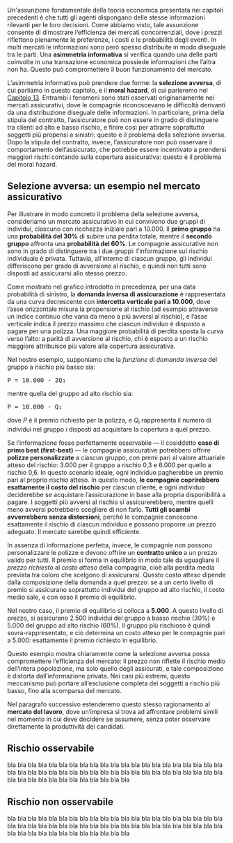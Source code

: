 


Un'assunzione fondamentale della teoria economica presentata nei capitoli precedenti è che tutti gli agenti dispongano delle stesse informazioni rilevanti per le loro decisioni. Come abbiamo visto, tale assunzione consente di dimostrare l’efficienza dei mercati concorrenziali, dove i prezzi riflettono pienamente le preferenze, i costi e le probabilità degli eventi. In molti mercati le informazioni sono però spesso distribuite in modo diseguale tra le parti. Una <b>asimmetria informativa</b> si verifica quando una delle parti coinvolte in una transazione economica possiede informazioni che l’altra non ha. Questo può compromettere il buon funzionamento del mercato.

L’asimmetria informativa può prendere due forme: la <b>selezione avversa</b>, di cui parliamo in questo capitolo, e il <b>moral hazard</b>, di cui parleremo nel <a href="{{ site.baseurl }}/it/V/13">Capitolo 13</a>. Entrambi i fenomeni sono stati osservati originariamente nei mercati assicurativi, dove le compagnie riconoscevano le difficoltà derivanti da una distribuzione diseguale delle informazioni. In particolare, prima della stipula del contratto, l’assicuratore può non essere in grado di distinguere tra clienti ad alto e basso rischio, e finire così per attrarre soprattutto soggetti più propensi a sinistri: questo è il problema della selezione avversa. Dopo la stipula del contratto, invece, l’assicuratore non può osservare  il comportamento dell’assicurato, che potrebbe essere incentivato a prendersi maggiori rischi contando sulla copertura assicurativa: questo è il problema del moral hazard.



<h2>Selezione avversa: un esempio nel mercato assicurativo</h2>

<p>
Per illustrare in modo concreto il problema della selezione avversa, consideriamo un mercato assicurativo in cui convivono due gruppi di individui, ciascuno con ricchezza iniziale pari a 10.000. Il <strong>primo gruppo</strong> ha una <strong>probabilità del 30%</strong> di subire una perdita totale, mentre il <strong>secondo gruppo</strong> affronta una <strong>probabilità del 60%</strong>. Le compagnie assicurative non sono in grado di distinguere tra i due gruppi: l’informazione sul rischio individuale è privata. Tuttavia, all’interno di ciascun gruppo, gli individui differiscono per grado di avversione al rischio, e quindi non tutti sono disposti ad assicurarsi allo stesso prezzo.
</p>

<p>
Come mostrato nel grafico introdotto in precedenza, per una data probabilità di sinistro, la <strong>domanda inversa di assicurazione</strong> è rappresentata da una curva decrescente con <strong>intercetta verticale pari a 10.000</strong>, dove l’asse orizzontale misura la propensione al rischio (ad esempio attraverso un indice continuo che varia da meno a più avversi al rischio), e l’asse verticale indica il prezzo massimo che ciascun individuo è disposto a pagare per una polizza. Una maggiore probabilità di perdita sposta la curva verso l’alto: a parità di avversione al rischio, chi è esposto a un rischio maggiore attribuisce più valore alla copertura assicurativa.
</p>

<p>
Nel nostro esempio, supponiamo che la <em>funzione di domanda inversa</em> del gruppo a rischio più basso sia:
</p>

<pre>P = 10.000 - 2Q₁</pre>

<p>
mentre quella del gruppo ad alto rischio sia:
</p>

<pre>P = 10.000 - Q₂</pre>

<p>
dove <em>P</em> è il premio richiesto per la polizza, e <em>Q<sub>i</sub></em> rappresenta il numero di individui nel gruppo <em>i</em> disposti ad acquistare la copertura a quel prezzo.
</p>

<p>
Se l’informazione fosse perfettamente osservabile — il cosiddetto <strong>caso di primo best (first-best)</strong> — le compagnie assicurative potrebbero offrire <strong>polizze personalizzate</strong> a ciascun gruppo, con premi pari al valore attuariale atteso del rischio: 3.000 per il gruppo a rischio 0,3 e 6.000 per quello a rischio 0,6. In questo scenario ideale, ogni individuo pagherebbe un premio pari al proprio rischio atteso. In questo modo, <strong>le compagnie coprirebbero esattamente il costo del rischio</strong> per ciascun cliente, e ogni individuo deciderebbe se acquistare l’assicurazione in base alla propria disponibilità a pagare. I soggetti più avversi al rischio si assicurerebbero, mentre quelli meno avversi potrebbero scegliere di non farlo. <strong>Tutti gli scambi avverrebbero senza distorsioni</strong>, perché le compagnie conoscono esattamente il rischio di ciascun individuo e possono proporre un prezzo adeguato. Il mercato sarebbe quindi efficiente.
</p>

<p>
In assenza di informazione perfetta, invece, le compagnie non possono personalizzare le polizze e devono offrire un <strong>contratto unico</strong> a un prezzo valido per tutti. Il premio si forma in equilibrio in modo tale da uguagliare il <em>prezzo richiesto</em> al <em>costo atteso</em> della compagnia, cioè alla perdita media prevista tra coloro che scelgono di assicurarsi. Questo costo atteso dipende dalla composizione della domanda a quel prezzo: se a un certo livello di premio si assicurano soprattutto individui del gruppo ad alto rischio, il costo medio sale, e con esso il premio di equilibrio.
</p>

<p>
Nel nostro caso, il premio di equilibrio si colloca a <strong>5.000</strong>. A questo livello di prezzo, si assicurano 2.500 individui del gruppo a basso rischio (30%) e 5.000 del gruppo ad alto rischio (60%). Il gruppo più rischioso è quindi sovra-rappresentato, e ciò determina un costo atteso per le compagnie pari a 5.000: esattamente il premio richiesto in equilibrio.
</p>

<p>
Questo esempio mostra chiaramente come la selezione avversa possa compromettere l’efficienza del mercato: il prezzo non riflette il rischio medio dell’intera popolazione, ma solo quello degli assicurati, e tale composizione è distorta dall’informazione privata. Nei casi più estremi, questo meccanismo può portare all’esclusione completa dei soggetti a rischio più basso, fino alla scomparsa del mercato.
</p>

<p>
Nel paragrafo successivo estenderemo questo stesso ragionamento al <strong>mercato del lavoro</strong>, dove un’impresa si trova ad affrontare problemi simili nel momento in cui deve decidere se assumere, senza poter osservare direttamente la produttività dei candidati.
</p>





<h2 id="subsec_asymminfo-insurance-first-best">Rischio osservabile</h2>

bla bla bla bla bla bla bla bla bla bla bla bla bla bla bla bla bla bla bla bla bla bla bla bla bla bla bla bla bla bla bla bla bla bla bla bla bla bla bla bla bla bla bla bla bla bla bla bla bla bla bla bla bla bla 





<h2 id="subsec_asymminfo-insurance-second-best">Rischio non osservabile</h2>

bla bla bla bla bla bla bla bla bla bla bla bla bla bla bla bla bla bla bla bla bla bla bla bla bla bla bla bla bla bla bla bla bla bla bla bla bla bla bla bla bla bla bla bla bla bla bla bla bla bla bla bla bla bla 








